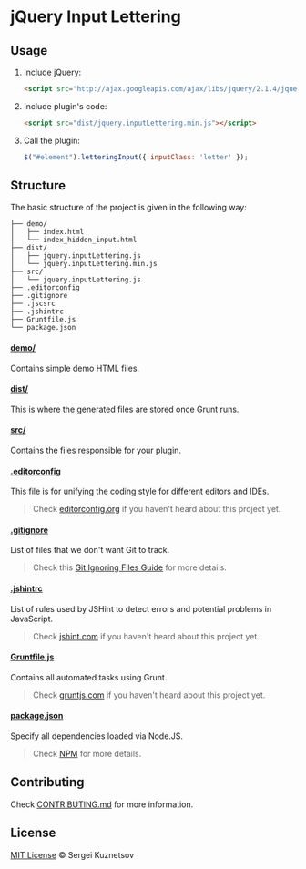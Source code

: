 # jQuery Input Lettering

## Usage

1. Include jQuery:

	```html
	<script src="http://ajax.googleapis.com/ajax/libs/jquery/2.1.4/jquery.min.js"></script>
	```

2. Include plugin's code:

	```html
	<script src="dist/jquery.inputLettering.min.js"></script>
	```

3. Call the plugin:

	```javascript
	$("#element").letteringInput({ inputClass: 'letter' });
	```

## Structure

The basic structure of the project is given in the following way:

```
├── demo/
│   ├── index.html
│   └── index_hidden_input.html
├── dist/
│   ├── jquery.inputLettering.js
│   └── jquery.inputLettering.min.js
├── src/
│   └── jquery.inputLettering.js
├── .editorconfig
├── .gitignore
├── .jscsrc
├── .jshintrc
├── Gruntfile.js
└── package.json
```

#### [demo/](https://github.com/jquery-boilerplate/boilerplate/tree/master/demo)

Contains simple demo HTML files.

#### [dist/](https://github.com/jquery-boilerplate/boilerplate/tree/master/dist)

This is where the generated files are stored once Grunt runs.

#### [src/](https://github.com/jquery-boilerplate/boilerplate/tree/master/src)

Contains the files responsible for your plugin.

#### [.editorconfig](https://github.com/jquery-boilerplate/boilerplate/tree/master/.editorconfig)

This file is for unifying the coding style for different editors and IDEs.

> Check [editorconfig.org](http://editorconfig.org) if you haven't heard about this project yet.

#### [.gitignore](https://github.com/jquery-boilerplate/boilerplate/tree/master/.gitignore)

List of files that we don't want Git to track.

> Check this [Git Ignoring Files Guide](https://help.github.com/articles/ignoring-files) for more details.

#### [.jshintrc](https://github.com/jquery-boilerplate/boilerplate/tree/master/.jshintrc)

List of rules used by JSHint to detect errors and potential problems in JavaScript.

> Check [jshint.com](http://jshint.com/about/) if you haven't heard about this project yet.

#### [Gruntfile.js](https://github.com/jquery-boilerplate/boilerplate/tree/master/Gruntfile.js)

Contains all automated tasks using Grunt.

> Check [gruntjs.com](http://gruntjs.com) if you haven't heard about this project yet.

#### [package.json](https://github.com/jquery-boilerplate/boilerplate/tree/master/package.json)

Specify all dependencies loaded via Node.JS.

> Check [NPM](https://npmjs.org/doc/json.html) for more details.

## Contributing

Check [CONTRIBUTING.md](https://github.com/jquery-boilerplate/boilerplate/blob/master/CONTRIBUTING.md) for more information.

## License

[MIT License](http://mit-license.org/) © Sergei Kuznetsov
